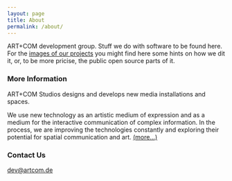 ```yaml
---
layout: page
title: About
permalink: /about/
---
```


ART+COM development group. Stuff we do with software to be found here. For the [images of our projects](http://artcom.de/) you might find here some hints on how we dit it, or, to be more pricise, the public open source parts of it.

### More Information

ART+COM Studios designs and develops new media installations and spaces.

We use new technology as an artistic medium of expression and as a medium for
the interactive communication of complex information. In the process, we are
improving the technologies constantly and exploring their potential for spatial
communication and art. [(more...)](http://artcom.de/en/about/)

### Contact Us

[dev@artcom.de](mailto:dev@artcom.de)
